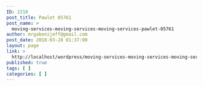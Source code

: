 ```yaml
---
ID: 2218
post_title: Pawlet 05761
post_name: >
  moving-services-moving-services-moving-services-pawlet-05761
author: mrgabonijeff@gmail.com
post_date: 2018-03-28 01:37:08
layout: page
link: >
  http://localhost/wordpress/moving-services-moving-services-moving-services-pawlet-05761/
published: true
tags: [ ]
categories: [ ]
---
```

